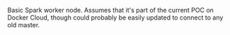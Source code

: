Basic Spark worker node. Assumes that it's part of the current POC on Docker Cloud,
though could probably be easily updated to connect to any old master.
